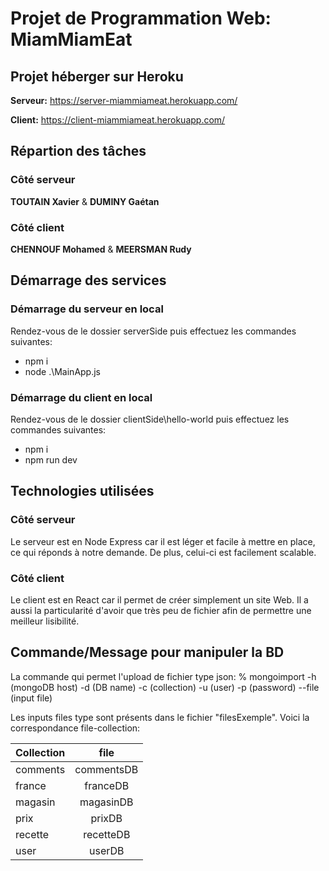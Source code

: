 # Projet de Programmation Web: MiamMiamEat
## Projet héberger sur Heroku
**Serveur:** https://server-miammiameat.herokuapp.com/

**Client:** https://client-miammiameat.herokuapp.com/

## Répartion des tâches
### Côté serveur
**TOUTAIN Xavier** & **DUMINY Gaétan**
### Côté client
**CHENNOUF Mohamed** & **MEERSMAN Rudy**

## Démarrage des services
### Démarrage du serveur en local
Rendez-vous de le dossier serverSide puis effectuez les commandes suivantes:
- npm i
- node .\MainApp.js

### Démarrage du client en local
Rendez-vous de le dossier clientSide\hello-world puis effectuez les commandes suivantes:
- npm i
- npm run dev

## Technologies utilisées
### Côté serveur
Le serveur est en Node Express car il est léger et facile à mettre en place, ce qui réponds à notre demande. De plus, celui-ci est facilement scalable.
### Côté client
Le client est en React car il permet de créer simplement un site Web. Il a aussi la particularité d'avoir que très peu de fichier afin de permettre une meilleur lisibilité.

## Commande/Message pour manipuler la BD

La commande qui permet l'upload de fichier type json:
% mongoimport -h (mongoDB host) -d (DB name) -c (collection) -u (user) -p (password) --file (input file) 
 
Les inputs files type sont présents dans le fichier "filesExemple".
Voici la correspondance file-collection:

| Collection |    file    |  
|------------|:----------:|
|  comments  | commentsDB |
|   france   |  franceDB  |
|  magasin   | magasinDB  |
|    prix    |   prixDB   |
|  recette   | recetteDB  |
|    user    |   userDB   |

